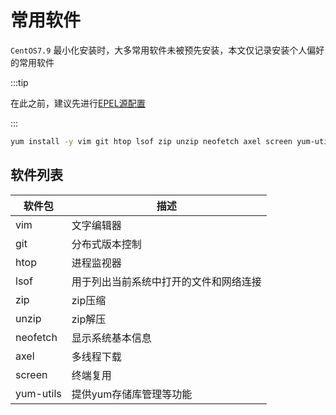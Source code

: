 # 常用软件

`CentOS7.9` 最小化安装时，大多常用软件未被预先安装，本文仅记录安装个人偏好的常用软件

:::tip

在此之前，建议先进行[EPEL源配置](/linux/config-epel-repo.html)

:::

```bash
yum install -y vim git htop lsof zip unzip neofetch axel screen yum-utils
```



## 软件列表

| 软件包    | 描述                                   |
| --------- | -------------------------------------- |
| vim       | 文字编辑器                             |
| git       | 分布式版本控制                         |
| htop      | 进程监视器                             |
| lsof      | 用于列出当前系统中打开的文件和网络连接 |
| zip       | zip压缩                                |
| unzip     | zip解压                                |
| neofetch  | 显示系统基本信息                       |
| axel      | 多线程下载                             |
| screen    | 终端复用                               |
| yum-utils | 提供yum存储库管理等功能                |

